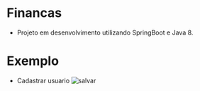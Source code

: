# Financas

- Projeto em desenvolvimento utilizando SpringBoot e Java 8.


# Exemplo

- Cadastrar usuario
![salvar](https://user-images.githubusercontent.com/3504902/73540867-c3e53c80-440f-11ea-969c-be585f3f8391.jpg)
